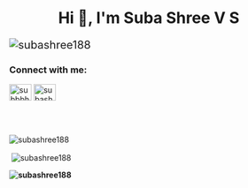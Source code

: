 <h1 align="center">Hi 👋, I'm Suba Shree V S</h1>

<p align="left" style="font-size:20px"> <img src="https://komarev.com/ghpvc/?username=subashree188&label=Profile%20views&color=0e75b6&style=flat" alt="subashree188" /> </p>
<h3 align="left">Connect with me:</h3>
<p align="left">
<a href="https://twitter.com/subbbh1" target="blank"><img align="center" src="https://raw.githubusercontent.com/rahuldkjain/github-profile-readme-generator/master/src/images/icons/Social/twitter.svg" alt="subbbh1" height="30" width="40" /></a>
<a href="https://linkedin.com/in/subashreevs" target="blank"><img align="center" src="https://raw.githubusercontent.com/rahuldkjain/github-profile-readme-generator/master/src/images/icons/Social/linked-in-alt.svg" alt="subashreevs" height="30" width="40" /></a>
</p>
<br><br>
<p><img align="left" src="https://github-readme-stats.vercel.app/api/top-langs?username=subashree188&show_icons=true&locale=en&layout=compact" alt="subashree188" /></p>
<br>
<p>&nbsp;<img align="center" src="https://github-readme-stats.vercel.app/api?username=subashree188&show_icons=true&locale=en" alt="subashree188" /></p>
<b>
<p><img align="center" src="https://github-readme-streak-stats.herokuapp.com/?user=subashree188&" alt="subashree188" /></p>

